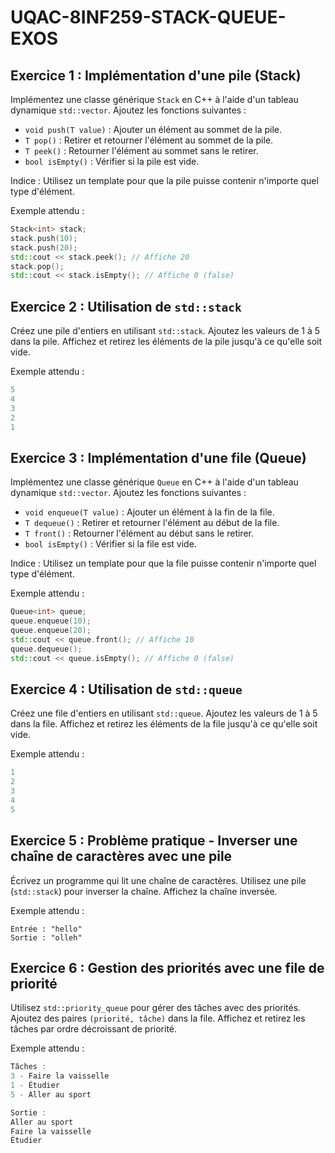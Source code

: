 # UQAC-8INF259-STACK-QUEUE-EXOS
## Exercice 1 : Implémentation d'une pile (Stack)
Implémentez une classe générique `Stack` en C++ à l'aide d'un tableau dynamique `std::vector`.
Ajoutez les fonctions suivantes :
- `void push(T value)` : Ajouter un élément au sommet de la pile.
- `T pop()` : Retirer et retourner l'élément au sommet de la pile.
- `T peek()` : Retourner l'élément au sommet sans le retirer.
- `bool isEmpty()` : Vérifier si la pile est vide.

Indice : Utilisez un template pour que la pile puisse contenir n'importe quel type d'élément.

Exemple attendu :

```cpp
Stack<int> stack;
stack.push(10);
stack.push(20);
std::cout << stack.peek(); // Affiche 20
stack.pop();
std::cout << stack.isEmpty(); // Affiche 0 (false)
```

## Exercice 2 : Utilisation de `std::stack`
Créez une pile d'entiers en utilisant `std::stack`.
Ajoutez les valeurs de 1 à 5 dans la pile.
Affichez et retirez les éléments de la pile jusqu'à ce qu'elle soit vide.

Exemple attendu :

```cpp
5
4
3
2
1
```

## Exercice 3 : Implémentation d'une file (Queue)
Implémentez une classe générique `Queue` en C++ à l'aide d'un tableau dynamique `std::vector`.
Ajoutez les fonctions suivantes :
- `void enqueue(T value)` : Ajouter un élément à la fin de la file.
- `T dequeue()` : Retirer et retourner l'élément au début de la file.
- `T front()` : Retourner l'élément au début sans le retirer.
- `bool isEmpty()` : Vérifier si la file est vide.

Indice : Utilisez un template pour que la file puisse contenir n'importe quel type d'élément.

Exemple attendu :

```cpp
Queue<int> queue;
queue.enqueue(10);
queue.enqueue(20);
std::cout << queue.front(); // Affiche 10
queue.dequeue();
std::cout << queue.isEmpty(); // Affiche 0 (false)
```

## Exercice 4 : Utilisation de `std::queue`
Créez une file d'entiers en utilisant `std::queue`.
Ajoutez les valeurs de 1 à 5 dans la file.
Affichez et retirez les éléments de la file jusqu'à ce qu'elle soit vide.

Exemple attendu :

```cpp
1
2
3
4
5
```

## Exercice 5 : Problème pratique - Inverser une chaîne de caractères avec une pile
Écrivez un programme qui lit une chaîne de caractères.
Utilisez une pile (`std::stack`) pour inverser la chaîne.
Affichez la chaîne inversée.

Exemple attendu :

```text
Entrée : "hello"
Sortie : "olleh"
```

## Exercice 6 : Gestion des priorités avec une file de priorité
Utilisez `std::priority_queue` pour gérer des tâches avec des priorités.
Ajoutez des paires `(priorité, tâche)` dans la file.
Affichez et retirez les tâches par ordre décroissant de priorité.

Exemple attendu :

```cpp
Tâches :
3 - Faire la vaisselle
1 - Étudier
5 - Aller au sport

Sortie :
Aller au sport
Faire la vaisselle
Étudier
```
